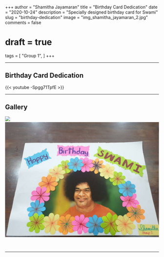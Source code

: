 +++
author = "Shamitha Jayamaran"
title = "Birthday Card Dedication"
date = "2020-10-24"
description = "Specially designed birthday card for Swami"
slug = "birthday-dedication"
image = "img_shamitha_jayamaran_2.jpg"
comments = false
# draft = true
tags = [
    "Group 1",
]
+++

---

## Birthday Card Dedication

{{< youtube -Spgg71TpfE >}}

---

## Gallery

![](img_shamitha_jayamaran_1.jpg) ![](img_shamitha_jayamaran_2.jpg)

<br>

---